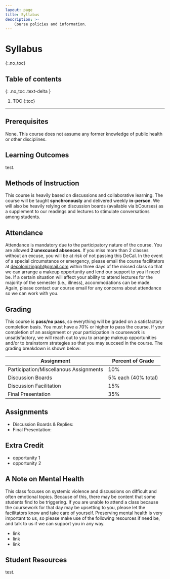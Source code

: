 ```yaml
---
layout: page
title: Syllabus
description: >-
    Course policies and information.
---
```


# Syllabus
{:.no_toc}

## Table of contents
{: .no_toc .text-delta }

1. TOC
{:toc}

---

## Prerequisites
None. This course does not assume any former knowledge of public health or other disciplines.

## Learning Outcomes

test.

## Methods of Instruction

This course is heavily based on discussions and collaborative learning. The course will be taught **synchronously** and delivered weekly **in-person**. We will also be heavily relying on discussion boards (available via bCourses) as a supplement to our readings and lectures to stimulate conversations among students. 

## Attendance

Attendance is mandatory due to the participatory nature of the course. You are allowed **2 unexcused absences**. If you miss more than 2 classes without an excuse, you will be at risk of not passing this  DeCal. In the event of a special circumstance or emergency, please email the course facilitators at [decolonizingph@gmail.com](mailto:decolonizingph@gmail.com) within three days of the missed class so that we can arrange a makeup opportunity and lend our support to you if need be. If a certain situation will affect your ability to attend lectures for the majority of the semester (i.e., illness), accommodations can be made. Again, please contact our course email for any concerns about attendance so we can work with you.



## Grading

This course is **pass/no pass**, so everything will be graded on a satisfactory completion basis. You must have a 70% or higher to pass the course. If your completion of an assignment or your participation in coursework is unsatisfactory, we will reach out to you to arrange makeup opportunities and/or to brainstorm strategies so that you may succeed in the course. The grading breakdown is shown below:

| Assignment          | Percent of Grade    |
| ------------------- | ------------------- | 
| Participation/Miscellanous Assignments | 10% |
| Discussion Boards | 5% each (40% total) |
| Discussion Facilitation | 15% |
| Final Presentation | 35% |

## Assignments 
- Discussion Boards & Replies:
- Final Presentation:

## Extra Credit
- opportunity 1
- opportunity 2

## A Note on Mental Health

This class focuses on systemic violence and discussions on difficult and often emotional topics. Because of this, there may be content that some students find to be triggering. If you are unable to attend a class because the coursework for that day may be upsetting to you, please let the facilitators know and take care of yourself. Preserving mental health is very important to us, so please make use of the following resources if need be, and talk to us if we can support you in any way. 

- link
- link
- link

## Student Resources

test.
